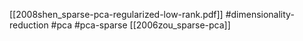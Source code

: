 [[2008shen_sparse-pca-regularized-low-rank.pdf]]
#dimensionality-reduction #pca #pca-sparse
[[2006zou_sparse-pca]]

